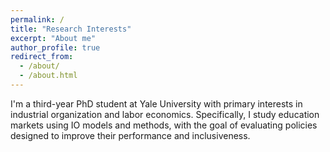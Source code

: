 ```yaml
---
permalink: /
title: "Research Interests"
excerpt: "About me"
author_profile: true
redirect_from: 
  - /about/
  - /about.html
---
```


I'm a third-year PhD student at Yale University with primary interests in industrial organization and labor economics. Specifically, I study education markets using IO models and methods, with the goal of evaluating policies designed to improve their performance and inclusiveness.

<!-- Most recently, I've been studying how students’ college preferences interact with the evolving structure of U.S. higher education to shape economic opportunity and inequality. -->

<!--Taken as a whole, my research has addressed how various economic policies affect opportunity and inequality among students, workers, and businesses. I've explored these questions in several areas of application, spanning public finance, trade, and labor economics. For instance, during the Covid-19 pandemic I worked with coauthors to show that enhancing unemployment benefits to assist laid-off workers substantially boosted their income without further discouraging participation in the workforce. Through other work with coauthors at the World Bank, I've documented how import quality regulations can in some cases promote trade, while also reallocating sales to lower-income countries which may benefit especially from verifiable product quality signals.

Most recently, I have studied how the supply of U.S. colleges shapes college attendance choices, focusing on the role of the for-profit sector, which educates an especially underserved group of students. Exploiting the recent closures of multiple national for-profit chain colleges, I find causal evidence that for-profit colleges mostly draw students into higher education who otherwise would not attend college (rather than pulling students away from non-selective public colleges). This suggests that the significant decline in for-profit college supply over the last decade has resulted in many low-income and non-traditional students reducing their postsecondary attainment. On a more promising note, it implies that a better-regulated for-profit sector could meaningfully improve educational outcomes for those at the lower end of the wage distribution, thereby enhancing economic mobility.-->